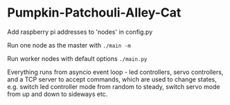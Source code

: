 # Pumpkin-Patchouli-Alley-Cat

Add raspberry pi addresses to 'nodes' in config.py

Run one node as the master with `./main -m`

Run worker nodes with default options `./main.py`

Everything runs from asyncio event loop - led controllers, servo controllers, and a TCP server to accept commands, which are used to change states, e.g. switch led controller mode from random to steady, switch servo mode from up and down to sideways etc.





